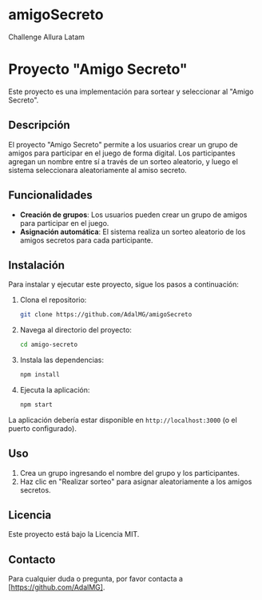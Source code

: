 # amigoSecreto
Challenge Allura Latam

# Proyecto "Amigo Secreto"

Este proyecto es una implementación para sortear y seleccionar al "Amigo Secreto".

## Descripción

El proyecto "Amigo Secreto" permite a los usuarios crear un grupo de amigos para participar en el juego de forma digital. Los participantes agregan un nombre entre sí a través de un sorteo aleatorio, y luego el sistema seleccionara aleatoriamente al amiso secreto.

## Funcionalidades

- **Creación de grupos**: Los usuarios pueden crear un grupo de amigos para participar en el juego.
- **Asignación automática**: El sistema realiza un sorteo aleatorio de los amigos secretos para cada participante.

## Instalación

Para instalar y ejecutar este proyecto, sigue los pasos a continuación:

1. Clona el repositorio:

    ```bash
    git clone https://github.com/AdalMG/amigoSecreto
    ```

2. Navega al directorio del proyecto:

    ```bash
    cd amigo-secreto
    ```

3. Instala las dependencias:

    ```bash
    npm install
    ```

4. Ejecuta la aplicación:

    ```bash
    npm start
    ```

La aplicación debería estar disponible en `http://localhost:3000` (o el puerto configurado).

## Uso

1. Crea un grupo ingresando el nombre del grupo y los participantes.
2. Haz clic en "Realizar sorteo" para asignar aleatoriamente a los amigos secretos.

## Licencia

Este proyecto está bajo la Licencia MIT.

## Contacto

Para cualquier duda o pregunta, por favor contacta a [https://github.com/AdalMG]. 

